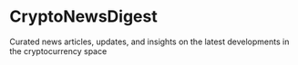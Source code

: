 # CryptoNewsDigest
Curated news articles, updates, and insights on the latest developments in the cryptocurrency space
